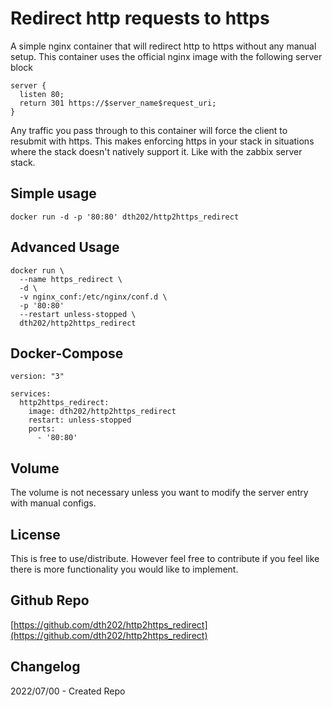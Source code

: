 # Redirect http requests to https

A simple nginx container that will redirect http to https without any manual setup. This container uses the official nginx image with the following server block

```
server {
  listen 80;
  return 301 https://$server_name$request_uri;
}
```
Any traffic you pass through to this container will force the client to resubmit with https. This makes enforcing https in your stack in situations where the stack doesn't natively support it. Like with the zabbix server stack.


## Simple usage
```
docker run -d -p '80:80' dth202/http2https_redirect
```

## Advanced Usage
```
docker run \
  --name https_redirect \
  -d \
  -v nginx_conf:/etc/nginx/conf.d \
  -p '80:80'
  --restart unless-stopped \
  dth202/http2https_redirect
```

## Docker-Compose
```
version: "3"

services:
  http2https_redirect:
    image: dth202/http2https_redirect
    restart: unless-stopped
    ports:
      - '80:80'
```

## Volume

The volume is not necessary unless you want to modify the server entry with manual configs.

## License

This is free to use/distribute. However feel free to contribute if you feel like there is more functionality you would like to implement.

## Github Repo
[https://github.com/dth202/http2https_redirect](https://github.com/dth202/http2https_redirect)

## Changelog

2022/07/00 - Created Repo

